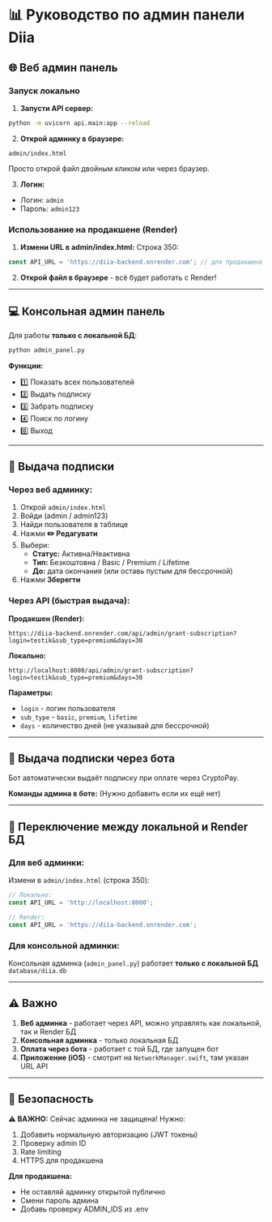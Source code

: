 # 📊 Руководство по админ панели Diia

## 🌐 Веб админ панель

### Запуск локально

1. **Запусти API сервер:**
```bash
python -m uvicorn api.main:app --reload
```

2. **Открой админку в браузере:**
```
admin/index.html
```
Просто открой файл двойным кликом или через браузер.

3. **Логин:**
- Логин: `admin`
- Пароль: `admin123`

### Использование на продакшене (Render)

1. **Измени URL в admin/index.html:**
Строка 350:
```javascript
const API_URL = 'https://diia-backend.onrender.com'; // для продакшена
```

2. **Открой файл в браузере** - всё будет работать с Render!

---

## 💻 Консольная админ панель

Для работы **только с локальной БД**:

```bash
python admin_panel.py
```

**Функции:**
- 1️⃣ Показать всех пользователей
- 2️⃣ Выдать подписку
- 3️⃣ Забрать подписку
- 4️⃣ Поиск по логину
- 0️⃣ Выход

---

## 🎯 Выдача подписки

### Через веб админку:

1. Открой `admin/index.html`
2. Войди (admin / admin123)
3. Найди пользователя в таблице
4. Нажми **✏️ Редагувати**
5. Выбери:
   - **Статус:** Активна/Неактивна
   - **Тип:** Безкоштовна / Basic / Premium / Lifetime
   - **До:** дата окончания (или оставь пустым для бессрочной)
6. Нажми **Зберегти**

### Через API (быстрая выдача):

**Продакшен (Render):**
```
https://diia-backend.onrender.com/api/admin/grant-subscription?login=testik&sub_type=premium&days=30
```

**Локально:**
```
http://localhost:8000/api/admin/grant-subscription?login=testik&sub_type=premium&days=30
```

**Параметры:**
- `login` - логин пользователя
- `sub_type` - `basic`, `premium`, `lifetime`
- `days` - количество дней (не указывай для бессрочной)

---

## 🤖 Выдача подписки через бота

Бот автоматически выдаёт подписку при оплате через CryptoPay.

**Команды админа в боте:**
(Нужно добавить если их ещё нет)

---

## 🔄 Переключение между локальной и Render БД

### Для веб админки:

Измени в `admin/index.html` (строка 350):

```javascript
// Локально:
const API_URL = 'http://localhost:8000';

// Render:
const API_URL = 'https://diia-backend.onrender.com';
```

### Для консольной админки:

Консольная админка (`admin_panel.py`) работает **только с локальной БД** `database/diia.db`

---

## ⚠️ Важно

1. **Веб админка** - работает через API, можно управлять как локальной, так и Render БД
2. **Консольная админка** - только локальная БД
3. **Оплата через бота** - работает с той БД, где запущен бот
4. **Приложение (iOS)** - смотрит на `NetworkManager.swift`, там указан URL API

---

## 🔐 Безопасность

**⚠️ ВАЖНО:** Сейчас админка не защищена! Нужно:
1. Добавить нормальную авторизацию (JWT токены)
2. Проверку admin ID
3. Rate limiting
4. HTTPS для продакшена

**Для продакшена:**
- Не оставляй админку открытой публично
- Смени пароль админа
- Добавь проверку ADMIN_IDS из .env

